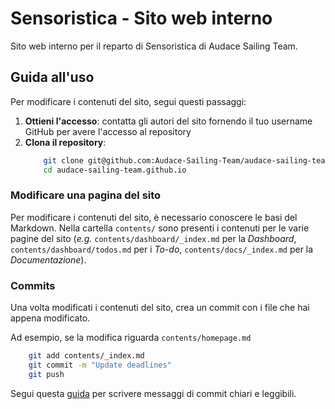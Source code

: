# Sensoristica - Sito web interno
Sito web interno per il reparto di Sensoristica di Audace Sailing
Team.

## Guida all'uso 
Per modificare i contenuti del sito, segui questi passaggi:

1. **Ottieni l'accesso**: contatta gli autori del sito fornendo il tuo
   username GitHub per avere l'accesso al repository
2. **Clona il repository**:
   ```bash
	   git clone git@github.com:Audace-Sailing-Team/audace-sailing-team.github.io.git
	   cd audace-sailing-team.github.io
   ```

### Modificare una pagina del sito
Per modificare i contenuti del sito, è necessario conoscere le basi del
Markdown. Nella cartella `contents/` sono presenti i contenuti per le
varie pagine del sito (*e.g.* `contents/dashboard/_index.md` per la *Dashboard*,
`contents/dashboard/todos.md` per i *To-do*, `contents/docs/_index.md` per la
*Documentazione*). 

### Commits
Una volta modificati i contenuti del sito, crea un commit con i file
che hai appena modificato.

Ad esempio, se la modifica riguarda `contents/homepage.md`
```bash
	git add contents/_index.md
	git commit -m "Update deadlines"
	git push
```

Segui questa [guida](https://cbea.ms/git-commit/) per scrivere messaggi di commit chiari e leggibili.

